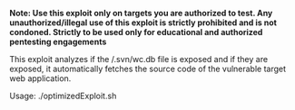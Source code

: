 **Note: Use this exploit only on targets you are authorized to test. Any unauthorized/illegal use of this exploit is strictly prohibited and is not condoned. Strictly to be used only for educational and authorized pentesting engagements**

This exploit analyzes if the /.svn/wc.db file is exposed and if they are exposed, it automatically fetches the source code of the vulnerable target web application.

Usage: ./optimizedExploit.sh <Target-URL>
